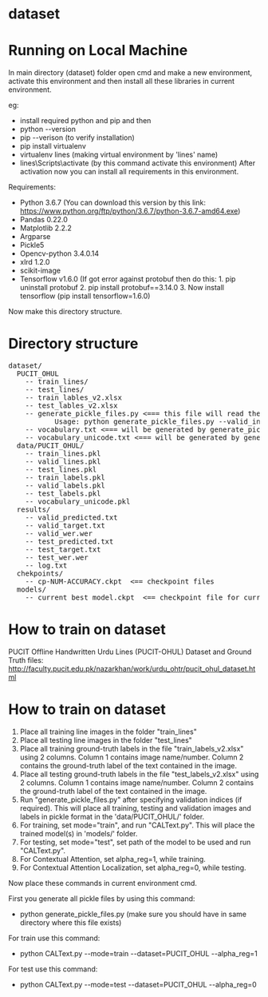 # dataset

# Running on Local Machine

In main directory (dataset) folder open cmd and make a new environment, activate this environment and then install all these libraries in current environment. 

eg: 
- install required python and pip and then 
- python --version
- pip --verison (to verify installation)
- pip install virtualenv
- virtualenv lines (making virtual environment by 'lines' name)
- lines\Scripts\activate (by this command activate this environment)
After activation now you can install all requirements in this environment. 

Requirements:
- Python 3.6.7 (You can download this version by this link: https://www.python.org/ftp/python/3.6.7/python-3.6.7-amd64.exe)
- Pandas 0.22.0
- Matplotlib 2.2.2
- Argparse
- Pickle5
- Opencv-python 3.4.0.14
- xlrd 1.2.0
- scikit-image
- Tensorflow v1.6.0 (If got error against protobuf then do this: 
				1. pip uninstall protobuf
				2. pip install protobuf==3.14.0
				3. Now install tensorflow (pip install tensorflow=1.6.0)	

Now make this directory structure. 

# Directory structure
<pre>
dataset/
  PUCIT_OHUL
    -- train_lines/
    -- test_lines/
    -- train_lables_v2.xlsx
    -- test_lables_v2.xlsx
    -- generate_pickle_files.py <=== this file will read the PUCIT_OHUL dataset and populate the 'data/' folder with 7 pickle files (see below))
           Usage: python generate_pickle_files.py --valid_inds
    -- vocabulary.txt <=== will be generated by generate_pickle_files.py
    -- vocabulary_unicode.txt <=== will be generated by generate_pickle_files.py
  data/PUCIT_OHUL/
    -- train_lines.pkl
    -- valid_lines.pkl
    -- test_lines.pkl
    -- train_labels.pkl
    -- valid_labels.pkl
    -- test_labels.pkl
    -- vocabulary_unicode.pkl
  results/
    -- valid_predicted.txt
    -- valid_target.txt
    -- valid_wer.wer
    -- test_predicted.txt
    -- test_target.txt
    -- test_wer.wer
    -- log.txt
  chekpoints/
    -- cp-NUM-ACCURACY.ckpt  <== checkpoint files
  models/
    -- current_best_model.ckpt  <== checkpoint file for currently best performing model on validation set
</pre>

# How to train on dataset

PUCIT Offline Handwritten Urdu Lines (PUCIT-OHUL) Dataset and Ground Truth files: http://faculty.pucit.edu.pk/nazarkhan/work/urdu_ohtr/pucit_ohul_dataset.html
   
# How to train on dataset
1. Place all training line images in the folder "train_lines"
2. Place all testing line images in the folder "test_lines"
3. Place all training ground-truth labels in the file "train_labels_v2.xlsx" using 2 columns. Column 1 contains image name/number. Column 2 contains the ground-truth label of the text contained in the image.
4. Place all testing ground-truth labels in the file "test_labels_v2.xlsx" using 2 columns. Column 1 contains image name/number. Column 2 contains the ground-truth label of the text contained in the image.
5. Run "generate_pickle_files.py" after specifying validation indices (if required). This will place all training, testing and validation images and labels in pickle format in the 'data/PUCIT_OHUL/' folder.
6. For training, set mode="train", and run "CALText.py". This will place the trained model(s) in 'models/' folder.
7. For testing, set mode="test", set path of the model to be used and run "CALText.py".
8. For Contextual Attention, set alpha_reg=1, while training.
9. For Contextual Attention Localization, set alpha_reg=0, while testing.

Now place these commands in current environment cmd. 

First you generate all pickle files by using this command: 

- python generate_pickle_files.py (make sure you should have in same directory where this file exists)

For train use this command:
- python CALText.py --mode=train --dataset=PUCIT_OHUL --alpha_reg=1
  
For test use this command: 
- python CALText.py --mode=test --dataset=PUCIT_OHUL --alpha_reg=0
